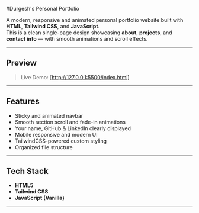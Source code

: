 #Durgesh's Personal Portfolio

A modern, responsive and animated personal portfolio website built with **HTML**, **Tailwind CSS**, and **JavaScript**.  
This is a clean single-page design showcasing **about**, **projects**, and **contact info** — with smooth animations and scroll effects.

---

##  Preview

> Live Demo: [http://127.0.0.1:5500/index.html]
---

##  Features

-  Sticky and animated navbar
-  Smooth section scroll and fade-in animations
-  Your name, GitHub & LinkedIn clearly displayed
-  Mobile responsive and modern UI
-  TailwindCSS-powered custom styling
-  Organized file structure

---

##  Tech Stack

- **HTML5**
- **Tailwind CSS**
- **JavaScript (Vanilla)**

---


